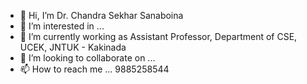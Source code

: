 - 👋 Hi, I’m Dr. Chandra Sekhar Sanaboina
- 👀 I’m interested in ...
- 🌱 I’m currently working as Assistant Professor, Department of CSE, UCEK, JNTUK - Kakinada
- 💞️ I’m looking to collaborate on ...
- 📫 How to reach me ... 9885258544

<!---
chandrasekhar8283/chandrasekhar8283 is a ✨ special ✨ repository because its `README.md` (this file) appears on your GitHub profile.
You can click the Preview link to take a look at your changes.
--->
